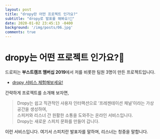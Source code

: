 ```yaml
---
layout: post
title: "dropy란 어떤 프로젝트 인가요?"
subtitle: "dropy로 발표를 해봐요!🐤"
date: 2020-01-02 23:45:13 -0400
background: '/img/posts/06.jpg'
comments: true
---
```


# dropy는 어떤 프로젝트 인가요?🤔

드로피는 **부스트캠프 멤버십 2019**에서 저를 비롯한 팀원 3명이 만든 프로젝트입니다.

- [dropy 서비스 체험해보세요!](https://dropy.org)

간략하게 프로젝트를 소개해 보자면, 

> Dropy는 쉽고 직관적인 사용자 인터랙션으로 ‘프레젠테이션 채널’이라는 가상 공간을 생성하여, <br>
스피커와 리스너 간 원활한 소통을 도와주는 온라인 서비스입니다.<br>
> Dropy는 새로운 스피치 문화를 만들어 갑니다.

이런 서비스입니다. 여기서 스피치란 발표자를 말하며, 리스너는 청중을 말합니다.


